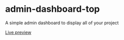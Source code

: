 # admin-dashboard-top

A simple admin dashboard to display all of your project

<a href="https://zidanleo012.github.io/admin-dashboard-top/">Live preview</a>
